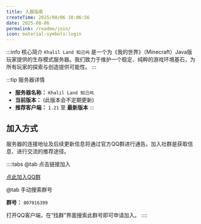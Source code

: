 ```yaml
---
title: 入服指南
createTime: 2025/08/06 18:06:56
date: 2025-08-06
permalink: /readme/join/
icon: material-symbols:login
---
```


:::info 核心简介
`Khalil Land 知己屿` 是一个为《我的世界》（Minecraft）Java版玩家提供的生存模式服务器。我们致力于维护一个稳定、纯粹的游戏环境基石，为所有玩家的探索与创造提供可能性。
:::

:::tip 服务器详情

* **服务器名称：** `Khalil Land 知己屿`
* **当前版本：** <Badge text="1.21.8" type="info" /> (此版本会不定期更新)
* **推荐客户端：** `1.21` 至 **最新版本**
:::

## 加入方式

服务器的连接地址及后续更新信息将通过官方QQ群进行通告。加入社群是获取信息、进行交流的推荐途径。

::::tabs
@tab 点击链接加入

<a href="https://qm.qq.com/q/h8w9EjixS8" target="_blank" rel="noopener noreferrer" class="vp-button">
  <span class="icon" />
  <span>点此加入QQ群</span>
</a>

@tab 手动搜索群号

**群号：** `807016399`  

打开QQ客户端，在“找群”界面搜索此群号即可申请加入。
::::

